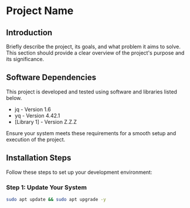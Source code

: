 # Project Name

## Introduction

Briefly describe the project, its goals, and what problem it aims to solve. This section should provide a clear overview of the project's purpose and its significance.

## Software Dependencies

This project is developed and tested using software and libraries listed below.

- jq - Version 1.6
- yq - Version 4.42.1
- [Library 1] - Version Z.Z.Z

Ensure your system meets these requirements for a smooth setup and execution of the project.

## Installation Steps

Follow these steps to set up your development environment:

### Step 1: Update Your System

```bash
sudo apt update && sudo apt upgrade -y
